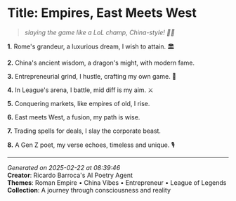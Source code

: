 # Title: Empires, East Meets West

> *slaying the game like a LoL champ, China-style! 💪🐉*

**1.** Rome's grandeur, a luxurious dream, I wish to attain. 🏛️


**2.** China's ancient wisdom, a dragon's might, with modern fame.


**3.** Entrepreneurial grind, I hustle, crafting my own game. 💼


**4.** In League's arena, I battle, mid diff is my aim. ⚔️


**5.** Conquering markets, like empires of old, I rise.


**6.** East meets West, a fusion, my path is wise.


**7.** Trading spells for deals, I slay the corporate beast.


**8.** A Gen Z poet, my verse echoes, timeless and unique. 🎙️



---

*Generated on 2025-02-22 at 08:39:46*  
**Creator**: Ricardo Barroca's AI Poetry Agent  
**Themes**: Roman Empire • China Vibes • Entrepreneur • League of Legends  
**Collection**: A journey through consciousness and reality